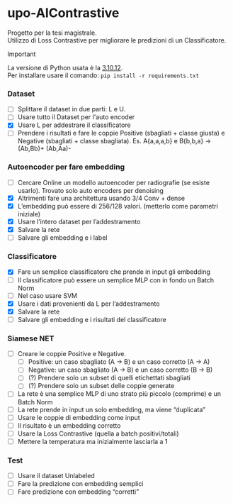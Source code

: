 # upo-AIContrastive
Progetto per la tesi magistrale.\
Utilizzo di Loss Contrastive per migliorare le predizioni di un Classificatore.

> [!IMPORTANT]
> La versione di Python usata è la [3.10.12](https://www.python.org/downloads/release/python-31012/).\
> Per installare usare il comando: `pip install -r requirements.txt`

### Dataset
  - [ ] Splittare il dataset in due parti: L e U.
  - [ ] Usare tutto il Dataset per l'auto encoder
  - [X] Usare L per addestrare il classificatore
  - [ ] Prendere i risultati e fare le coppie Positive (sbagliati + classe giusta) e Negative (sbagliati + classe sbagliata). Es. A{a,a,a,b} e B{b,b,a} → (Ab,Bb)+ (Ab,Aa)-
### Autoencoder per fare embedding
  - [ ] Cercare Online un modello autoencoder per radiografie (se esiste usarlo). Trovato solo auto encoders per denoising
  - [X] Altrimenti fare una architettura usando 3/4 Conv + dense
  - [X] L’embedding può essere di 256/128 valori. (metterlo come parametri iniziale)
  - [X] Usare l’intero dataset per l’addestramento
  - [X] Salvare la rete
  - [ ] Salvare gli embedding e i label
### Classificatore 
  - [X] Fare un semplice classificatore che prende in input gli embedding
  - [ ] Il classificatore può essere un semplice MLP con in fondo un Batch Norm
  - [ ] Nel caso usare SVM
  - [X] Usare i dati provenienti da L per l’addestramento
  - [X] Salvare la rete
  - [ ] Salvare gli embedding e i risultati del classificatore
### Siamese NET
  - [ ] Creare le coppie Positive e Negative.
    - [ ] Positive: un caso sbagliato (A → B) e un caso corretto (A → A)
    - [ ] Negative: un caso sbagliato (A → B) e un caso corretto (B → B)
    - [ ] (?) Prendere solo un subset di quelli etichettati sbagliati
    - [ ] (?) Prendere solo un subset delle coppie generate
  - [ ] La rete è una semplice MLP di uno strato più piccolo (comprime) e un Batch Norm
  - [ ] La rete prende in input un solo embedding, ma viene “duplicata”
  - [ ] Usare le coppie di embedding come input
  - [ ] Il risultato è un embedding corretto
  - [ ] Usare la Loss Contrastive (quella a batch positivi/totali)
  - [ ] Mettere la temperatura ma inizialmente lasciarla a 1
### Test
- [ ] Usare il dataset Unlabeled
- [ ] Fare la predizione con embedding semplici
- [ ] Fare predizione con embedding “corretti”
